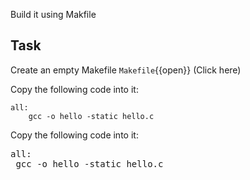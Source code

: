 Build it using Makfile
## Task

Create an empty Makefile
 `Makefile`{{open}} (Click here)
 
Copy the following code into it:
~~~~
all:
	gcc -o hello -static hello.c
~~~~

Copy the following code into it:
<pre class="file" data-target="clipboard">
all:
&emsp;gcc -o hello -static hello.c
</pre>
